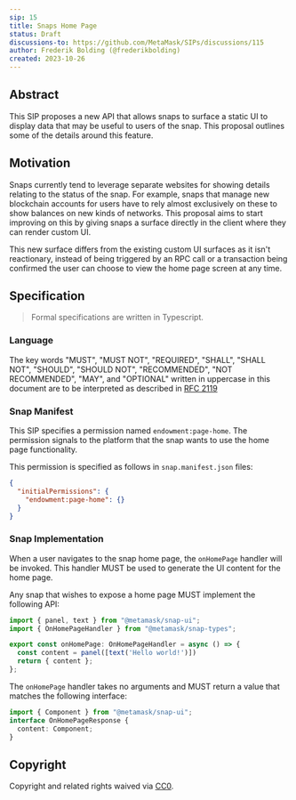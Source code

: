 ```yaml
---
sip: 15
title: Snaps Home Page
status: Draft
discussions-to: https://github.com/MetaMask/SIPs/discussions/115
author: Frederik Bolding (@frederikbolding)
created: 2023-10-26
---
```


## Abstract

This SIP proposes a new API that allows snaps to surface a static UI to display data that may be useful to users of the snap. This proposal outlines some of the details around this feature.

## Motivation

Snaps currently tend to leverage separate websites for showing details relating to the status of the snap. For example, snaps that manage new blockchain accounts for users have to rely almost exclusively on these to show balances on new kinds of networks. This proposal aims to start improving on this by giving snaps a surface directly in the client where they can render custom UI. 

This new surface differs from the existing custom UI surfaces as it isn't reactionary, instead of being triggered by an RPC call or a transaction being confirmed the user can choose to view the home page screen at any time.

## Specification

> Formal specifications are written in Typescript.

### Language

The key words "MUST", "MUST NOT", "REQUIRED", "SHALL", "SHALL NOT",
"SHOULD", "SHOULD NOT", "RECOMMENDED", "NOT RECOMMENDED", "MAY", and
"OPTIONAL" written in uppercase in this document are to be interpreted as described in [RFC 2119](https://www.ietf.org/rfc/rfc2119.txt)

### Snap Manifest

This SIP specifies a permission named `endowment:page-home`.
The permission signals to the platform that the snap wants to use the home page functionality.

This permission is specified as follows in `snap.manifest.json` files:

```json
{
  "initialPermissions": {
    "endowment:page-home": {}
  }
}
```

### Snap Implementation

When a user navigates to the snap home page, the `onHomePage` handler will be invoked. This handler MUST be used to generate the UI content for the home page.

Any snap that wishes to expose a home page MUST implement the following API:

```typescript
import { panel, text } from "@metamask/snap-ui";
import { OnHomePageHandler } from "@metamask/snap-types";

export const onHomePage: OnHomePageHandler = async () => {
  const content = panel([text('Hello world!')])
  return { content };
};
```

The `onHomePage` handler takes no arguments and MUST return a value that matches the following interface:
 
```typescript
import { Component } from "@metamask/snap-ui";
interface OnHomePageResponse {
  content: Component;
}
```


## Copyright

Copyright and related rights waived via [CC0](../LICENSE).
